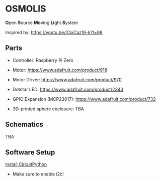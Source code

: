 # OSMOLIS
**O**pen **S**ource **Mo**ving **Li**ght **S**ystem

Inspired by: https://youtu.be/ICixCazf6-k?t=98

## Parts

* Controller: Raspberry Pi Zero

* Motor: https://www.adafruit.com/product/918

* Motor Driver: https://www.adafruit.com/product/970

* Dotstar LED: https://www.adafruit.com/product/2343

* GPIO Expansion (MCP23017): https://www.adafruit.com/product/732

* 3D-printed sphere enclosure: TBA

## Schematics
TBA

## Software Setup

[Install CircuitPython](https://learn.adafruit.com/circuitpython-on-raspberrypi-linux/installing-circuitpython-on-raspberry-pi)

- Make sure to enable i2c!

